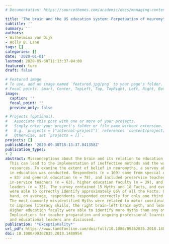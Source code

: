 ```yaml
---
# Documentation: https://sourcethemes.com/academic/docs/managing-content/

title: 'The brain and the US education system: Perpetuation of neuromyths'
subtitle: ''
summary: ''
authors:
- Wilhelmina van Dijk
- Holly B. Lane
tags: []
categories: []
date: '2020-01-01'
lastmod: 2020-09-30T11:13:37-04:00
featured: ture
draft: false

# Featured image
# To use, add an image named `featured.jpg/png` to your page's folder.
# Focal points: Smart, Center, TopLeft, Top, TopRight, Left, Right, BottomLeft, Bottom, BottomRight.
image:
  caption: ''
  focal_point: ''
  preview_only: false

# Projects (optional).
#   Associate this post with one or more of your projects.
#   Simply enter your project's folder or file name without extension.
#   E.g. `projects = ["internal-project"]` references `content/project/deep-learning/index.md`.
#   Otherwise, set `projects = []`.
projects: []
publishDate: '2020-09-30T15:13:37.041358Z'
publication_types:
- 2
abstract: Misconceptions about the brain and its relation to education are widespread.
  This can lead to the implementation of ineffective methods and the waste of precious
  resources. To examine the extent of belief in neuromyths, a survey about the brain
  in education was conducted. Respondents (n = 169) came from special education (n
  = 83) and general education (n = 78), and included preservice teachers (n = 34),
  in-service teachers (n = 63), higher education faculty (n = 39), and educational
  leaders (n = 33). The survey contained 15 Myths and 18 Facts, and overall, participants
  were able to correctly identify approximately 66% of all the Facts. On the other
  hand, on average, respondents responded correctly for only one third of the Myths.
  The most commonly misidentified Myths were related to motor coordination exercises
  to improve literacy skills, the right brain-left brain myth, and learning styles.
  Higher education faculty were able to identify more Myths than any other group.
  Implications for teacher preparation and ongoing professional learning for teachers
  and educational leaders are discussed.
publication: '*Exceptionality*'
url_pdf: https://www.tandfonline.com/doi/full/10.1080/09362835.2018.1480954
doi: 10.1080/09362835.2018.1480954
---
```

